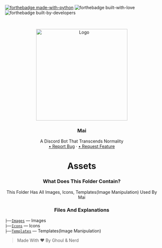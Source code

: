 [![forthebadge made-with-python](http://ForTheBadge.com/images/badges/made-with-python.svg)](https://www.python.org/) ![forthebadge built-with-love](https://forthebadge.com/images/badges/built-with-love.svg) ![forthebadge built-by-developers](https://forthebadge.com/images/badges/built-by-developers.svg)
<!-- PROJECT LOGO -->
<br />
<p align="center">
    <a href="https://github.com/xFGhoul/Mai">
    <img src="https://cdn.discordapp.com/avatars/770898395664875541/c04edaafef86e4efdff7208204e043a6.png?size=2048" alt="Logo" width="300" height="300">
    </a>
  <h3 align="center">Mai</h3>
  <p align="center">
    A Discord Bot That Transcends Normality
    </br>
    <a href="https://github.com/xFGhoul/Mai/issues">• Report Bug</a>
    ·
    <a href="https://github.com/xFGhoul/Mai/issues"> • Request Feature</a>
  </p>
</p>

<h1 align="center">Assets</h1>

<h3 align="center">What Does This Folder Contain?</h3>
<p align="center">
  This Folder Has All Images, Icons, Templates(Image Manipulation) Used By Mai
</p>

<h3 align="center">Files And Explanations</h3>

`├──`[`Images`](https://github.com/xFGhoul/Mai/blob/dev/bot/assets/Images) — Images<br>
`├──`[`Icons`](https://github.com/xFGhoul/Mai/blob/dev/bot/assets/Icons) — Icons<br>
`├──`[`Templates`](https://github.com/xFGhoul/Mai/blob/dev/bot/assets/Templates) — Templates(Image Manipulation)<br>

> Made With ❤️ By Ghoul & Nerd
